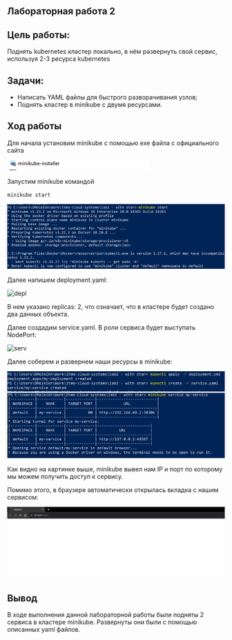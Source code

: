 ## Лабораторная работа 2

## Цель работы:
Поднять kubernetes кластер локально, в нём развернуть свой сервис, используя 2-3 ресурса kubernetes

## Задачи:
* Написать YAML файлы для быстрого разворачивания узлов;
* Поднять кластер в minikube c двумя ресурсами.

## Ход работы

Для начала установим minikube с помощью exe файла с официального сайта

![png7](./img/7.PNG)

Запустим minikube командой
  ```
  minikube start
  ```

![png5](./img/5.PNG)

Далее напишем deployment.yaml: 

![depl](./deployment.yaml)

В нем указано replicas: 2, что означает, что в кластере будет создано два данных объекта.

Далее создадим service.yaml. В роли сервиса будет выступать NodePort: 

![serv](./service.yaml)


Далее соберем и развернем наши ресурсы в minikube: 

![png4](./img/4.PNG)
![png3](./img/3.PNG)


Как видно на картинке выше, minikube вывел нам IP и порт по которому мы можем получить доступ к сервису.

Помимо этого, в браузере автоматически открылась вкладка с нашим сервисом:

![png1](./img/1.PNG)

## Вывод
В ходе выполнения данной лабораторной работы были подняты 2 сервиса в кластере minikube.
Развернуты они были с помощью описанных yaml файлов.

